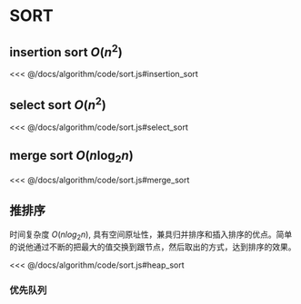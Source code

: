 # SORT

## insertion sort $O(n^2)$

<<< @/docs/algorithm/code/sort.js#insertion_sort

## select sort $O(n^2)$

<<< @/docs/algorithm/code/sort.js#select_sort

## merge sort $O(n\log_2 n)$

<<< @/docs/algorithm/code/sort.js#merge_sort

## 推排序

时间复杂度 $O(n log_2 n)$, 具有空间原址性，兼具归并排序和插入排序的优点。简单的说他通过不断的把最大的值交换到跟节点，然后取出的方式，达到排序的效果。

<<< @/docs/algorithm/code/sort.js#heap_sort

### 优先队列

